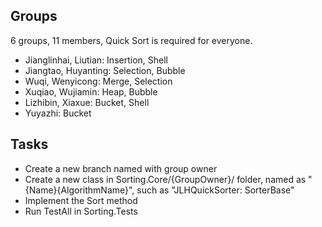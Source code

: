 ## Groups
6 groups, 11 members, Quick Sort is required for everyone.

- Jianglinhai, Liutian: Insertion, Shell
- Jiangtao, Huyanting: Selection, Bubble
- Wuqi, Wenyicong: Merge, Selection
- Xuqiao, Wujiamin: Heap, Bubble
- Lizhibin, Xiaxue: Bucket, Shell
- Yuyazhi: Bucket

## Tasks
- Create a new branch named with group owner
- Create a new class in Sorting.Core/{GroupOwner}/ folder, named as "{Name}{AlgorithmName}", such as "JLHQuickSorter: SorterBase"
- Implement the Sort method
- Run TestAll in Sorting.Tests